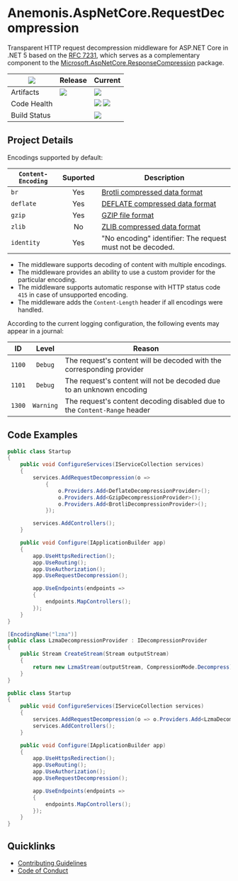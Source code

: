 # Anemonis.AspNetCore.RequestDecompression

Transparent HTTP request decompression middleware for ASP.NET Core in .NET 5 based on the [RFC 7231](https://tools.ietf.org/html/rfc7231#section-3.1.2.2), which serves as a complementary component to the [Microsoft.AspNetCore.ResponseCompression](https://github.com/dotnet/aspnetcore/tree/master/src/Middleware/ResponseCompression) package.

| [![](https://img.shields.io/gitter/room/nwjs/nw.js.svg?style=flat-square)](https://gitter.im/anemonis/aspnetcore-request-decompression) | Release | Current |
|---|---|---|
| Artifacts | [![](https://img.shields.io/nuget/vpre/Anemonis.AspNetCore.RequestDecompression.svg?style=flat-square)](https://www.nuget.org/packages/Anemonis.AspNetCore.RequestDecompression) | [![](https://img.shields.io/myget/alexanderkozlenko/vpre/Anemonis.AspNetCore.RequestDecompression.svg?label=myget&style=flat-square)](https://www.myget.org/feed/alexanderkozlenko/package/nuget/Anemonis.AspNetCore.RequestDecompression) |
| Code Health | | [![](https://img.shields.io/sonar/coverage/aspnetcore-request-decompression?format=long&server=https%3A%2F%2Fsonarcloud.io&style=flat-square)](https://sonarcloud.io/component_measures?id=aspnetcore-request-decompression&metric=coverage&view=list) [![](https://img.shields.io/sonar/violations/aspnetcore-request-decompression?format=long&server=https%3A%2F%2Fsonarcloud.io&style=flat-square)](https://sonarcloud.io/project/issues?id=aspnetcore-request-decompression&resolved=false) |
| Build Status | | [![](https://img.shields.io/azure-devops/build/alexanderkozlenko/github-pipelines/5?label=main&style=flat-square)](https://dev.azure.com/alexanderkozlenko/github-pipelines/_build?definitionId=5&_a=summary) |

## Project Details

Encodings supported by default:

| `Content-Encoding` | Suported | Description |
| --- | :---: | --- |
| `br` | Yes | [Brotli compressed data format](https://tools.ietf.org/html/rfc7932) |
| `deflate` | Yes | [DEFLATE compressed data format](https://tools.ietf.org/html/rfc1951) |
| `gzip` | Yes | [GZIP file format](https://tools.ietf.org/html/rfc1952) |
| `zlib` | No | [ZLIB compressed data format](https://tools.ietf.org/html/rfc1950) |
| `identity` | Yes | "No encoding" identifier: The request must not be decoded. |

- The middleware supports decoding of content with multiple encodings.
- The middleware provides an ability to use a custom provider for the particular encoding.
- The middleware supports automatic response with HTTP status code `415` in case of unsupported encoding.
- The middleware adds the `Content-Length` header if all encodings were handled.

According to the current logging configuration, the following events may appear in a journal:

| ID | Level | Reason |
| :---: | :---: | --- |
| `1100` | `Debug` | The request's content will be decoded with the corresponding provider |
| `1101` | `Debug` | The request's content will not be decoded due to an unknown encoding |
| `1300` | `Warning` | The request's content decoding disabled due to the `Content-Range` header |

## Code Examples

```cs
public class Startup
{
    public void ConfigureServices(IServiceCollection services)
    {
        services.AddRequestDecompression(o =>
            {
                o.Providers.Add<DeflateDecompressionProvider>();
                o.Providers.Add<GzipDecompressionProvider>();
                o.Providers.Add<BrotliDecompressionProvider>();
            });

        services.AddControllers();
    }

    public void Configure(IApplicationBuilder app)
    {
        app.UseHttpsRedirection();
        app.UseRouting();
        app.UseAuthorization();
        app.UseRequestDecompression();

        app.UseEndpoints(endpoints =>
        {
            endpoints.MapControllers();
        });
    }
}
```
```cs
[EncodingName("lzma")]
public class LzmaDecompressionProvider : IDecompressionProvider
{
    public Stream CreateStream(Stream outputStream)
    {
        return new LzmaStream(outputStream, CompressionMode.Decompress);
    }
}

public class Startup
{
    public void ConfigureServices(IServiceCollection services)
    {
        services.AddRequestDecompression(o => o.Providers.Add<LzmaDecompressionProvider>());
        services.AddControllers();
    }

    public void Configure(IApplicationBuilder app)
    {
        app.UseHttpsRedirection();
        app.UseRouting();
        app.UseAuthorization();
        app.UseRequestDecompression();

        app.UseEndpoints(endpoints =>
        {
            endpoints.MapControllers();
        });
    }
}
```

## Quicklinks

- [Contributing Guidelines](./CONTRIBUTING.md)
- [Code of Conduct](./CODE_OF_CONDUCT.md)
